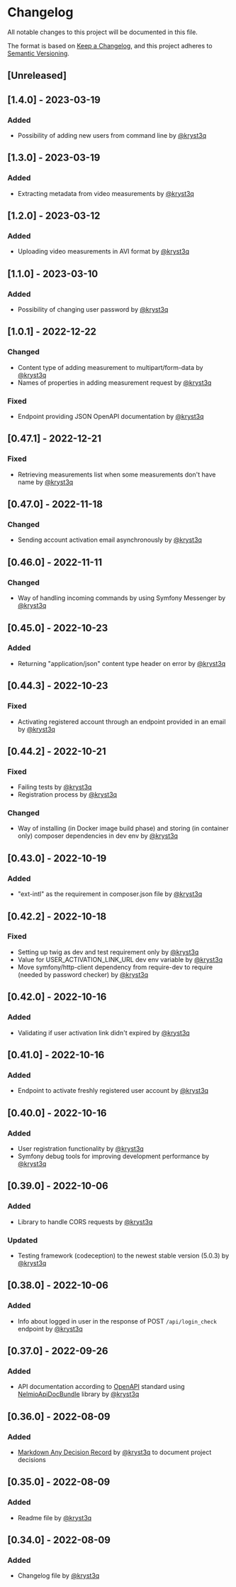 # Changelog
All notable changes to this project will be documented in this file.

The format is based on [Keep a Changelog](https://keepachangelog.com/en/1.0.0/),
and this project adheres to [Semantic Versioning](https://semver.org/spec/v2.0.0.html).

## [Unreleased]

## [1.4.0] - 2023-03-19
### Added
- Possibility of adding new users from command line by [@kryst3q](https://github.com/kryst3q)

## [1.3.0] - 2023-03-19
### Added
- Extracting metadata from video measurements by [@kryst3q](https://github.com/kryst3q)

## [1.2.0] - 2023-03-12
### Added
- Uploading video measurements in AVI format by [@kryst3q](https://github.com/kryst3q)

## [1.1.0] - 2023-03-10
### Added
- Possibility of changing user password by [@kryst3q](https://github.com/kryst3q)

## [1.0.1] - 2022-12-22
### Changed
- Content type of adding measurement to multipart/form-data by [@kryst3q](https://github.com/kryst3q)
- Names of properties in adding measurement request by [@kryst3q](https://github.com/kryst3q)

### Fixed
- Endpoint providing JSON OpenAPI documentation by [@kryst3q](https://github.com/kryst3q)

## [0.47.1] - 2022-12-21
### Fixed
- Retrieving measurements list when some measurements don't have name by [@kryst3q](https://github.com/kryst3q)

## [0.47.0] - 2022-11-18
### Changed
- Sending account activation email asynchronously by [@kryst3q](https://github.com/kryst3q)

## [0.46.0] - 2022-11-11
### Changed
- Way of handling incoming commands by using Symfony Messenger by [@kryst3q](https://github.com/kryst3q)

## [0.45.0] - 2022-10-23
### Added
- Returning "application/json" content type header on error by [@kryst3q](https://github.com/kryst3q)

## [0.44.3] - 2022-10-23
### Fixed
- Activating registered account through an endpoint provided in an email by [@kryst3q](https://github.com/kryst3q)

## [0.44.2] - 2022-10-21
### Fixed
- Failing tests by [@kryst3q](https://github.com/kryst3q)
- Registration process by [@kryst3q](https://github.com/kryst3q)

### Changed
- Way of installing (in Docker image build phase) and storing (in container only) composer dependencies in dev env by [@kryst3q](https://github.com/kryst3q)

## [0.43.0] - 2022-10-19
### Added
- "ext-intl" as the requirement in composer.json file by [@kryst3q](https://github.com/kryst3q)

## [0.42.2] - 2022-10-18
### Fixed
- Setting up twig as dev and test requirement only by [@kryst3q](https://github.com/kryst3q)
- Value for USER_ACTIVATION_LINK_URL dev env variable by [@kryst3q](https://github.com/kryst3q)
- Move symfony/http-client dependency from require-dev to require (needed by password checker) by [@kryst3q](https://github.com/kryst3q)

## [0.42.0] - 2022-10-16
### Added
- Validating if user activation link didn't expired by [@kryst3q](https://github.com/kryst3q)

## [0.41.0] - 2022-10-16
### Added
- Endpoint to activate freshly registered user account by [@kryst3q](https://github.com/kryst3q)

## [0.40.0] - 2022-10-16
### Added
- User registration functionality by [@kryst3q](https://github.com/kryst3q)
- Symfony debug tools for improving development performance by [@kryst3q](https://github.com/kryst3q)

## [0.39.0] - 2022-10-06
### Added
- Library to handle CORS requests by [@kryst3q](https://github.com/kryst3q)
### Updated
- Testing framework (codeception) to the newest stable version (5.0.3) by [@kryst3q](https://github.com/kryst3q)

## [0.38.0] - 2022-10-06
### Added
- Info about logged in user in the response of POST `/api/login_check` endpoint by [@kryst3q](https://github.com/kryst3q)

## [0.37.0] - 2022-09-26
### Added
- API documentation according to [OpenAPI](https://swagger.io/docs/specification/about/) standard using [NelmioApiDocBundle](https://github.com/nelmio/NelmioApiDocBundle) library by [@kryst3q](https://github.com/kryst3q)

## [0.36.0] - 2022-08-09
### Added
- [Markdown Any Decision Record](https://adr.github.io/madr/) by [@kryst3q](https://github.com/kryst3q) to document project decisions

## [0.35.0] - 2022-08-09
### Added 
- Readme file by [@kryst3q](https://github.com/kryst3q)

## [0.34.0] - 2022-08-09
### Added
- Changelog file by [@kryst3q](https://github.com/kryst3q)
